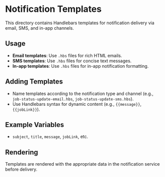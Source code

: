# Notification Templates

This directory contains Handlebars templates for notification delivery via email, SMS, and in-app channels.

## Usage

- **Email templates**: Use `.hbs` files for rich HTML emails.
- **SMS templates**: Use `.hbs` files for concise text messages.
- **In-app templates**: Use `.hbs` files for in-app notification formatting.

## Adding Templates

- Name templates according to the notification type and channel (e.g., `job-status-update-email.hbs`, `job-status-update-sms.hbs`).
- Use Handlebars syntax for dynamic content (e.g., `{{message}}`, `{{jobLink}}`).

## Example Variables

- `subject`, `title`, `message`, `jobLink`, etc.

## Rendering

Templates are rendered with the appropriate data in the notification service before delivery.

